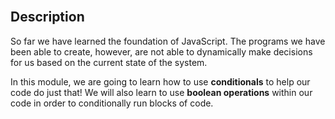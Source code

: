 <section class="module-section" name="Description">&nbsp;</section>

## Description

So far we have learned the foundation of JavaScript. The programs we have been able to create, however, are not able to dynamically make decisions for us based on the current state of the system.

In this module, we are going to learn how to use **conditionals** to help our code do just that! We will also learn to use **boolean operations** within our code in order to conditionally run blocks of code.



